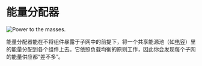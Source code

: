 # 能量分配器

![Power to the masses.](oredict:oc:powerDistributor)

能量分配器能在不将组件暴露于子网中的前提下，将一个共享能源池（如[电容](capacitor.md)）里的能量分配到各个组件上去。它依照负载均衡的原则工作，因此你会发现每个子网的能量供应都“差不多”。

